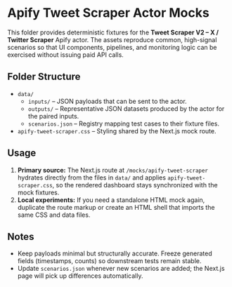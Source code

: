 # Apify Tweet Scraper Actor Mocks

This folder provides deterministic fixtures for the **Tweet Scraper V2 – X / Twitter Scraper** Apify actor. The assets reproduce common, high-signal scenarios so that UI components, pipelines, and monitoring logic can be exercised without issuing paid API calls.

## Folder Structure

- `data/`
  - `inputs/` – JSON payloads that can be sent to the actor.
  - `outputs/` – Representative JSON datasets produced by the actor for the paired inputs.
  - `scenarios.json` – Registry mapping test cases to their fixture files.
- `apify-tweet-scraper.css` – Styling shared by the Next.js mock route.

## Usage

1. **Primary source:** The Next.js route at `/mocks/apify-tweet-scraper` hydrates directly from the files in `data/` and applies `apify-tweet-scraper.css`, so the rendered dashboard stays synchronized with the mock fixtures.
2. **Local experiments:** If you need a standalone HTML mock again, duplicate the route markup or create an HTML shell that imports the same CSS and data files.

## Notes

- Keep payloads minimal but structurally accurate. Freeze generated fields (timestamps, counts) so downstream tests remain stable.
- Update `scenarios.json` whenever new scenarios are added; the Next.js page will pick up differences automatically.
